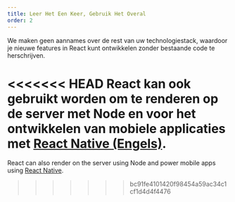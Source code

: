 ```yaml
---
title: Leer Het Een Keer, Gebruik Het Overal
order: 2
---
```


We maken geen aannames over de rest van uw technologiestack, waardoor je nieuwe features in React kunt ontwikkelen zonder bestaande code te herschrijven.

<<<<<<< HEAD
React kan ook gebruikt worden om te renderen op de server met Node en voor het ontwikkelen van mobiele applicaties met [React Native (Engels)](https://facebook.github.io/react-native/).
=======
React can also render on the server using Node and power mobile apps using [React Native](https://reactnative.dev/).
>>>>>>> bc91fe4101420f98454a59ac34c1cf1d4d4f4476

